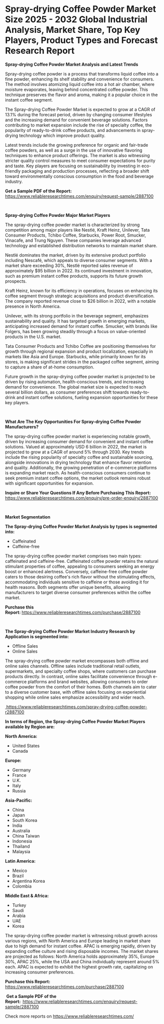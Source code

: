 <p><h1>Spray-drying Coffee Powder Market Size 2025 - 2032 Global Industrial Analysis, Market Share, Top Key Players, Product Types and Forecast Research Report</h1></p><p><strong>Spray-drying Coffee Powder Market Analysis and Latest Trends</strong></p>
<p><p>Spray-drying coffee powder is a process that transforms liquid coffee into a fine powder, enhancing its shelf stability and convenience for consumers. The method involves atomizing liquid coffee into a hot air chamber, where moisture evaporates, leaving behind concentrated coffee powder. This technique preserves the flavor and aroma, making it a popular choice in the instant coffee segment.</p><p>The Spray-drying Coffee Powder Market is expected to grow at a CAGR of 13.1% during the forecast period, driven by changing consumer lifestyles and the increasing demand for convenient beverage solutions. Factors contributing to market expansion include the rise of specialty coffee, the popularity of ready-to-drink coffee products, and advancements in spray-drying technology which improve product quality.</p><p>Latest trends include the growing preference for organic and fair-trade coffee powders, as well as a surge in the use of innovative flavoring techniques to enhance product offerings. The market is also witnessing stricter quality control measures to meet consumer expectations for purity and taste. Key players are focusing on sustainability by investing in eco-friendly packaging and production processes, reflecting a broader shift toward environmentally conscious consumption in the food and beverage industry.</p></p>
<p><strong>Get a Sample PDF of the Report:&nbsp;</strong> <a href="https://www.reliableresearchtimes.com/enquiry/request-sample/2887100?utm_campaign=2714&utm_medium=2&utm_source=Github&utm_content=ia&utm_term=13032025&utm_id=spray-drying-coffee-powder">https://www.reliableresearchtimes.com/enquiry/request-sample/2887100</a></p>
<p>&nbsp;</p>
<p><strong>Spray-drying Coffee Powder Major Market Players</strong></p>
<p><p>The spray-drying coffee powder market is characterized by strong competition among major players like Nestlé, Kraft Heinz, Unilever, Tata Consumer Products, Tchibo Coffee, Starbucks, Power Root, Smucker, Vinacafe, and Trung Nguyen. These companies leverage advanced technology and established distribution networks to maintain market share.</p><p>Nestlé dominates the market, driven by its extensive product portfolio including Nescafé, which appeals to diverse consumer segments. With a market share exceeding 30%, Nestlé reported sales revenue of approximately $95 billion in 2022. Its continued investment in innovation, such as premium instant coffee products, supports its future growth prospects.</p><p>Kraft Heinz, known for its efficiency in operations, focuses on enhancing its coffee segment through strategic acquisitions and product diversification. The company reported revenue close to $26 billion in 2022, with a notable presence in North America. </p><p>Unilever, with its strong portfolio in the beverage segment, emphasizes sustainability and quality. It has targeted growth in emerging markets, anticipating increased demand for instant coffee. Smucker, with brands like Folgers, has been growing steadily through a focus on value-oriented products in the U.S. market.</p><p>Tata Consumer Products and Tchibo Coffee are positioning themselves for growth through regional expansion and product localization, especially in markets like Asia and Europe. Starbucks, while primarily known for its stores, is making significant strides in the packaged coffee segment, aiming to capture a share of at-home consumption.</p><p>Future growth in the spray-drying coffee powder market is projected to be driven by rising automation, health-conscious trends, and increasing demand for convenience. The global market size is expected to reach several billion dollars, as consumer preferences shift towards ready-to-drink and instant coffee solutions, fueling expansion opportunities for these key players.</p></p>
<p>&nbsp;</p>
<p><strong>What Are The Key Opportunities For Spray-drying Coffee Powder Manufacturers?</strong></p>
<p><p>The spray-drying coffee powder market is experiencing notable growth, driven by increasing consumer demand for convenient and instant coffee solutions. Valued at approximately USD 6 billion in 2022, the market is projected to grow at a CAGR of around 5% through 2030. Key trends include the rising popularity of specialty coffee and sustainable sourcing, alongside innovations in drying technology that enhance flavor retention and quality. Additionally, the growing penetration of e-commerce platforms is expanding market reach. As health-conscious consumers continue to seek premium instant coffee options, the market outlook remains robust with significant opportunities for expansion.</p></p>
<p><strong>Inquire or Share Your Questions If Any Before Purchasing This Report:</strong> <a href="https://www.reliableresearchtimes.com/enquiry/pre-order-enquiry/2887100?utm_campaign=2714&utm_medium=2&utm_source=Github&utm_content=ia&utm_term=13032025&utm_id=spray-drying-coffee-powder">https://www.reliableresearchtimes.com/enquiry/pre-order-enquiry/2887100</a></p>
<p>&nbsp;</p>
<p><strong>Market Segmentation</strong></p>
<p><strong>The Spray-drying Coffee Powder Market Analysis by types is segmented into:</strong></p>
<p><ul><li>Caffeinated</li><li>Caffeine-free</li></ul></p>
<p><p>The spray-drying coffee powder market comprises two main types: caffeinated and caffeine-free. Caffeinated coffee powder retains the natural stimulant properties of coffee, appealing to consumers seeking an energy boost or enhanced alertness. Conversely, caffeine-free coffee powder caters to those desiring coffee's rich flavor without the stimulating effects, accommodating individuals sensitive to caffeine or those avoiding it for health reasons. Both segments offer unique benefits, allowing manufacturers to target diverse consumer preferences within the coffee market.</p></p>
<p><strong>Purchase this Report:&nbsp;</strong><a href="https://www.reliableresearchtimes.com/purchase/2887100?utm_campaign=2714&utm_medium=2&utm_source=Github&utm_content=ia&utm_term=13032025&utm_id=spray-drying-coffee-powder">https://www.reliableresearchtimes.com/purchase/2887100</a></p>
<p>&nbsp;</p>
<p><strong>The Spray-drying Coffee Powder Market Industry Research by Application is segmented into:</strong></p>
<p><ul><li>Offline Sales</li><li>Online Sales</li></ul></p>
<p><p>The spray-drying coffee powder market encompasses both offline and online sales channels. Offline sales include traditional retail outlets, supermarkets, and specialty coffee shops, where customers can purchase products directly. In contrast, online sales facilitate convenience through e-commerce platforms and brand websites, allowing consumers to order coffee powder from the comfort of their homes. Both channels aim to cater to a diverse customer base, with offline sales focusing on experiential shopping while online sales emphasize accessibility and wider reach.</p></p>
<p><a href="https://www.reliableresearchtimes.com/spray-drying-coffee-powder-r2887100?utm_campaign=2714&utm_medium=2&utm_source=Github&utm_content=ia&utm_term=13032025&utm_id=spray-drying-coffee-powder">&nbsp;https://www.reliableresearchtimes.com/spray-drying-coffee-powder-r2887100</a></p>
<p><strong>In terms of Region, the Spray-drying Coffee Powder Market Players available by Region are:</strong></p>
<p>
    <p> <strong> North America: </strong>
        <ul>
            <li>United States</li>
            <li>Canada</li>
        </ul>
        </p> 
    <p> <strong> Europe: </strong>
        <ul>
            <li>Germany</li>
            <li>France</li>
            <li>U.K.</li>
            <li>Italy</li>
            <li>Russia</li>
        </ul>
        </p> 
    <p> <strong> Asia-Pacific: </strong>
        <ul>
            <li>China</li>
            <li>Japan</li>
            <li>South Korea</li>
            <li>India</li>
            <li>Australia</li>
            <li>China Taiwan</li>
            <li>Indonesia</li>
            <li>Thailand</li>
            <li>Malaysia</li>
        </ul>
        </p> 
    <p> <strong> Latin America: </strong>
        <ul>
            <li>Mexico</li>
            <li>Brazil</li>
            <li>Argentina Korea</li>
            <li>Colombia</li>
        </ul>
        </p> 
    <p> <strong> Middle East & Africa: </strong>
        <ul>
            <li>Turkey</li>
            <li>Saudi</li>
            <li>Arabia</li>
            <li>UAE</li>
            <li>Korea</li>
        </ul>
    </p>
    </p>
<p><p>The spray-drying coffee powder market is witnessing robust growth across various regions, with North America and Europe leading in market share due to high demand for instant coffee. APAC is emerging rapidly, driven by expanding coffee culture and rising disposable incomes. The market shares are projected as follows: North America holds approximately 35%, Europe 30%, APAC 25%, while the USA and China individually represent around 5% each. APAC is expected to exhibit the highest growth rate, capitalizing on increasing consumer preferences.</p></p>
<p><strong>Purchase this Report: </strong><a href="https://www.reliableresearchtimes.com/purchase/2887100?utm_campaign=2714&utm_medium=2&utm_source=Github&utm_content=ia&utm_term=13032025&utm_id=spray-drying-coffee-powder">https://www.reliableresearchtimes.com/purchase/2887100</a></p>
<p>&nbsp;<strong>Get a Sample PDF of the Report:&nbsp;&nbsp;</strong><a href="https://www.reliableresearchtimes.com/enquiry/request-sample/2887100?utm_campaign=2714&utm_medium=2&utm_source=Github&utm_content=ia&utm_term=13032025&utm_id=spray-drying-coffee-powder">https://www.reliableresearchtimes.com/enquiry/request-sample/2887100</a></p>
<p><strong></strong></p>
<p>Check more reports on <a href="https://www.reliableresearchtimes.com/?utm_campaign=2714&utm_medium=2&utm_source=Github&utm_content=ia&utm_term=13032025&utm_id=spray-drying-coffee-powder">https://www.reliableresearchtimes.com/</a></p>